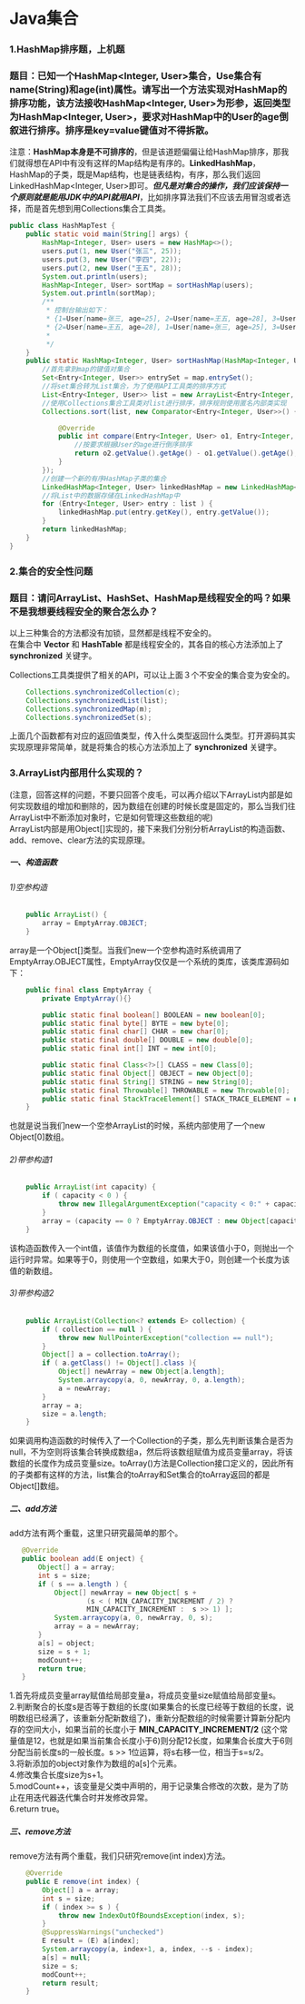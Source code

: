 # Java集合  

### 1.HashMap排序题，上机题  
### 题目：已知一个HashMap<Integer, User>集合，Use集合有name(String)和age(int)属性。请写出一个方法实现对HashMap的排序功能，该方法接收HashMap<Integer, User>为形参，返回类型为HashMap<Integer, User>，要求对HashMap中的User的age倒叙进行排序。排序是key=value键值对不得拆散。  
  
  注意：__HashMap本身是不可排序的__，但是该道题偏偏让给HashMap排序，那我们就得想在API中有没有这样的Map结构是有序的。__LinkedHashMap__，HashMap的子类，既是Map结构，也是链表结构，有序，那么我们返回LinkedHashMap<Integer, User>即可。___但凡是对集合的操作，我们应该保持一个原则就是能用JDK中的API就用API___，比如排序算法我们不应该去用冒泡或者选择，而是首先想到用Collections集合工具类。  
```java
public class HashMapTest {
	public static void main(String[] args) {
		HashMap<Integer, User> users = new HashMap<>();
		users.put(1, new User("张三", 25));
		users.put(3, new User("李四", 22));
		users.put(2, new User("王五", 28));
		System.out.println(users);
		HashMap<Integer, User> sortMap = sortHashMap(users);
		System.out.println(sortMap);	
		/**
		 * 控制台输出如下：  
		 * {1=User[name=张三, age=25], 2=User[name=王五, age=28], 3=User[name=李四, age=22]}  
		 * {2=User[name=王五, age=28], 1=User[name=张三, age=25], 3=User[name=李四, age=22]}  
		 * 
		 */
	}
	public static HashMap<Integer, User> sortHashMap(HashMap<Integer, User> map) {
		//首先拿到map的键值对集合
		Set<Entry<Integer, User>> entrySet = map.entrySet();
		//将set集合转为List集合，为了使用API工具类的排序方式
		List<Entry<Integer, User>> list = new ArrayList<Entry<Integer, User>>(entrySet);
		//使用Collections集合工具类对list进行排序，排序规则使用匿名内部类实现
		Collections.sort(list, new Comparator<Entry<Integer, User>>() {

			@Override
			public int compare(Entry<Integer, User> o1, Entry<Integer, User> o2) {
				//按要求根据User的age进行倒序排序
				return o2.getValue().getAge() - o1.getValue().getAge();
			}
		});
		//创建一个新的有序HashMap子类的集合
		LinkedHashMap<Integer, User> linkedHashMap = new LinkedHashMap<Integer, User>();
		//将List中的数据存储在LinkedHashMap中
		for (Entry<Integer, User> entry : list ) {
			linkedHashMap.put(entry.getKey(), entry.getValue());
		}
		return linkedHashMap;
	}
}
```  
  
### 2.集合的安全性问题  
### 题目：请问ArrayList、HashSet、HashMap是线程安全的吗？如果不是我想要线程安全的聚合怎么办？  
  
  以上三种集合的方法都没有加锁，显然都是线程不安全的。  
  在集合中 __Vector__ 和 __HashTable__ 都是线程安全的，其各自的核心方法添加上了 __synchronized__ 关键字。  

  Collections工具类提供了相关的API，可以让上面３个不安全的集合变为安全的。  
```java
	Collections.synchronizedCollection(c);
	Collections.synchronizedList(list);
	Collections.synchronizedMap(m);
	Collections.synchronizedSet(s);
```  
上面几个函数都有对应的返回值类型，传入什么类型返回什么类型。打开源码其实实现原理非常简单，就是将集合的核心方法添加上了 __synchronized__ 关键字。  
  
### 3.ArrayList内部用什么实现的？
  
  (注意，回答这样的问题，不要只回答个皮毛，可以再介绍以下ArrayList内部是如何实现数组的增加和删除的，因为数组在创建的时候长度是固定的，那么当我们往ArrayList中不断添加对象时，它是如何管理这些数组的呢)  
  ArrayList内部是用Object[]实现的，接下来我们分别分析ArrayList的构造函数、add、remove、clear方法的实现原理。  

##### 一、构造函数  
###### 1)空参构造
```java
	public ArrayList() {
		array = EmptyArray.OBJECT;
	}
```  
  array是一个Object[]类型。当我们new一个空参构造时系统调用了EmptyArray.OBJECT属性，EmptyArray仅仅是一个系统的类库，该类库源码如下：  
```java
	public final class EmptyArray {
		private EmptyArray(){}

		public static final boolean[] BOOLEAN = new boolean[0];
		public static final byte[] BYTE = new byte[0];
		public static final char[] CHAR = new char[0];
		public static final double[] DOUBLE = new double[0];
		public static final int[] INT = new int[0];

		public static final Class<?>[] CLASS = new Class[0];
		public static final Object[] OBJECT = new Object[0];
		public static final String[] STRING = new String[0];
		public static final Throwable[] THROWABLE = new Throwable[0];
		public static final StackTraceElement[] STACK_TRACE_ELEMENT = new StackTraceElement[0];
	}
```  
  也就是说当我们new一个空参ArrayList的时候，系统内部使用了一个new Object[0]数组。
  
###### 2)带参构造1
```java
	public ArrayList(int capacity) {
		if ( capacity < 0 ) {
			throw new IllegalArgumentException("capacity < 0:" + capacity);
		}
		array = (capacity == 0 ? EmptyArray.OBJECT : new Object[capacity] );
	}
```   
  该构造函数传入一个int值，该值作为数组的长度值，如果该值小于0，则抛出一个运行时异常。如果等于0，则使用一个空数组，如果大于0，则创建一个长度为该值的新数组。  

###### 3)带参构造2  
```java
	public ArrayList(Collection<? extends E> collection) {
		if ( collection == null ) {
			throw new NullPointerException("collection == null");
		}
		Object[] a = collection.toArray();
		if ( a.getClass() != Object[].class ){
			Object[] newArray = new Object[a.length];
			System.arraycopy(a, 0, newArray, 0, a.length);
			a = newArray;
		}
		array = a;
		size = a.length;
	}
```   
  如果调用构造函数的时候传入了一个Collection的子类，那么先判断该集合是否为null，不为空则将该集合转换成数组a，然后将该数组赋值为成员变量array，将该数组的长度作为成员变量size。toArray()方法是Collection接口定义的，因此所有的子类都有这样的方法，list集合的toArray和Set集合的toArray返回的都是Object[]数组。  
  
##### 二、add方法  
add方法有两个重载，这里只研究最简单的那个。
 ```java
 	@Override
 	public boolean add(E onject) {
 		Object[] a = array;
 		int s = size;
 		if ( s == a.length ) {
 			Object[] newArray = new Object[ s + 
 					(s < ( MIN_CAPACITY_INCREMENT / 2) ?
 					MIN_CAPACITY_INCREMENT :  s >> 1) ];
 			System.arraycopy(a, 0, newArray, 0, s);
 			array = a = newArray;
 		}
 		a[s] = object;
 		size = s + 1;
 		modCount++;
 		return true;
 	}
 ```    
   1.首先将成员变量array赋值给局部变量a，将成员变量size赋值给局部变量s。  
   2.判断聚合的长度s是否等于数组的长度(如果集合的长度已经等于数组的长度，说明数组已经满了，该重新分配新数组了)，重新分配数组的时候需要计算新分配内存的空间大小，如果当前的长度小于 __MIN_CAPACITY_INCREMENT/2__ (这个常量值是12，也就是如果当前集合长度小于6)则分配12长度，如果集合长度大于6则分配当前长度s的一般长度。s >> 1位运算，将s右移一位，相当于s=s/2。  
   3.将新添加的object对象作为数组的a[s]个元素。  
   4.修改集合长度size为s+1。  
   5.modCount++，该变量是父类中声明的，用于记录集合修改的次数，是为了防止在用迭代器迭代集合时并发修改异常。  
   6.return true。  
  
##### 三、remove方法  
remove方法有两个重载，我们只研究remove(int index)方法。  
```java
	@Override
	public E remove(int index) {
		Object[] a = array;
		int s = size;
		if ( index >= s ) {
			throw new IndexOutOfBoundsException(index, s);
		}
		@SuppressWarnings("unchecked")
		E result = (E) a[index];
		System.arraycopy(a, index+1, a, index, --s - index);
		a[s] = null;
		size = s;
		modCount++;
		return result;
	}
```  